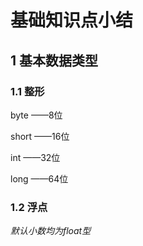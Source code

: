 # 基础知识点小结
## 1 基本数据类型
### 1.1 整形
byte	——8位

short	——16位

int		——32位

long	——64位
### 1.2 浮点
*默认小数均为float型*